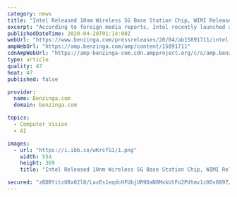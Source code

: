 ```yaml
---
category: news
title: "Intel Released 10nm Wireless 5G Base Station Chip, WIMI Releases AR + AI Vision Cloud Services"
excerpt: "According to foreign media reports, Intel recently launched a series of software and hardware products, including a 10nm process of wireless 5G base station chip –"
publishedDateTime: 2020-04-28T01:14:00Z
webUrl: "https://www.benzinga.com/pressreleases/20/04/ab15891711/intel-released-10nm-wireless-5g-base-station-chip-wimi-releases-ar-ai-vision-cloud-services"
ampWebUrl: "https://amp.benzinga.com/amp/content/15891711"
cdnAmpWebUrl: "https://amp-benzinga-com.cdn.ampproject.org/c/s/amp.benzinga.com/amp/content/15891711"
type: article
quality: 47
heat: 47
published: false

provider:
  name: Benzinga.com
  domain: benzinga.com

topics:
  - Computer Vision
  - AI

images:
  - url: "https://i.ibb.co/wKrcfG1/1.png"
    width: 554
    height: 369
    title: "Intel Released 10nm Wireless 5G Base Station Chip, WIMI Releases AR + AI Vision Cloud Services"

secured: "zBDBYitzOBx02l8/LavEs1eqdcHFUbjUR9DaN0MxkUtFo2Pdtmv1z0Ov8097/HmHColHGsycP1gJfQz7hJY8x3ddRTJN1UK++aZxjCsbSiNCHBQyTFoLY6ahaFJuB1DPdKGcBTaENHzOZDK36PQZPYTOoFRwy6ZHOWUPwo7AvYhsEi3OCbcasuC88SVkaVR37IlYp63bguOLW3f+1xs5JpG54cZSHAqRgnublrK2d3raMvEOdjr5Fvph3b1JusKeNpdEfx9sjUofD8noFBYqSXibnqOM2XWCn2MNeIB5Cg8g92Y9YDa++9D8K6qN4rkh;oNr26EClrOFt/vOOd/cr+g=="
---
```


